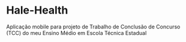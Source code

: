 # Hale-Health
Aplicação mobile para projeto de Trabalho de Conclusão de Concurso (TCC) do meu Ensino Médio em Escola Técnica Estadual
